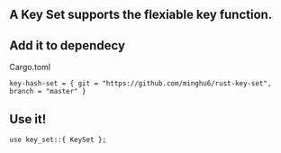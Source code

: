 ## A Key Set supports the flexiable key function.

## Add it to dependecy

Cargo.toml

```
key-hash-set = { git = "https://github.com/minghu6/rust-key-set", branch = "master" }
```

## Use it!

`use key_set::{ KeySet };`
